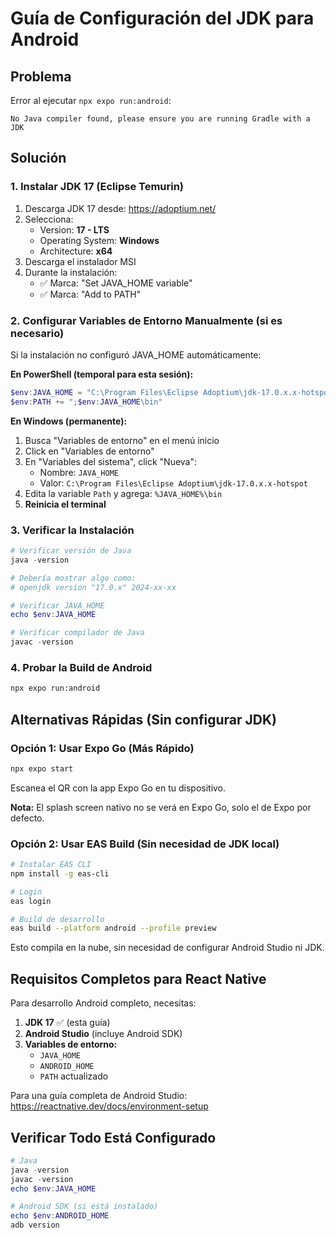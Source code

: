 # Guía de Configuración del JDK para Android

## Problema
Error al ejecutar `npx expo run:android`:
```
No Java compiler found, please ensure you are running Gradle with a JDK
```

## Solución

### 1. Instalar JDK 17 (Eclipse Temurin)

1. Descarga JDK 17 desde: https://adoptium.net/
2. Selecciona:
   - Version: **17 - LTS**
   - Operating System: **Windows**
   - Architecture: **x64**
3. Descarga el instalador MSI
4. Durante la instalación:
   - ✅ Marca: "Set JAVA_HOME variable"
   - ✅ Marca: "Add to PATH"

### 2. Configurar Variables de Entorno Manualmente (si es necesario)

Si la instalación no configuró JAVA_HOME automáticamente:

**En PowerShell (temporal para esta sesión):**
```powershell
$env:JAVA_HOME = "C:\Program Files\Eclipse Adoptium\jdk-17.0.x.x-hotspot"
$env:PATH += ";$env:JAVA_HOME\bin"
```

**En Windows (permanente):**
1. Busca "Variables de entorno" en el menú inicio
2. Click en "Variables de entorno"
3. En "Variables del sistema", click "Nueva":
   - Nombre: `JAVA_HOME`
   - Valor: `C:\Program Files\Eclipse Adoptium\jdk-17.0.x.x-hotspot`
4. Edita la variable `Path` y agrega: `%JAVA_HOME%\bin`
5. **Reinicia el terminal**

### 3. Verificar la Instalación

```powershell
# Verificar versión de Java
java -version

# Debería mostrar algo como:
# openjdk version "17.0.x" 2024-xx-xx

# Verificar JAVA_HOME
echo $env:JAVA_HOME

# Verificar compilador de Java
javac -version
```

### 4. Probar la Build de Android

```bash
npx expo run:android
```

## Alternativas Rápidas (Sin configurar JDK)

### Opción 1: Usar Expo Go (Más Rápido)
```bash
npx expo start
```
Escanea el QR con la app Expo Go en tu dispositivo.

**Nota:** El splash screen nativo no se verá en Expo Go, solo el de Expo por defecto.

### Opción 2: Usar EAS Build (Sin necesidad de JDK local)
```bash
# Instalar EAS CLI
npm install -g eas-cli

# Login
eas login

# Build de desarrollo
eas build --platform android --profile preview
```

Esto compila en la nube, sin necesidad de configurar Android Studio ni JDK.

## Requisitos Completos para React Native

Para desarrollo Android completo, necesitas:

1. **JDK 17** ✅ (esta guía)
2. **Android Studio** (incluye Android SDK)
3. **Variables de entorno:**
   - `JAVA_HOME`
   - `ANDROID_HOME`
   - `PATH` actualizado

Para una guía completa de Android Studio:
https://reactnative.dev/docs/environment-setup

## Verificar Todo Está Configurado

```powershell
# Java
java -version
javac -version
echo $env:JAVA_HOME

# Android SDK (si está instalado)
echo $env:ANDROID_HOME
adb version
```


